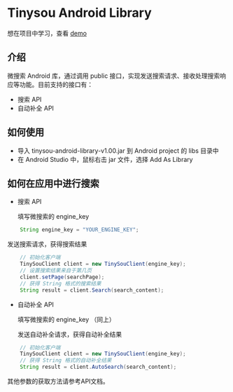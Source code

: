 # Tinysou Android Library

想在项目中学习，查看 [demo](https://github.com/tinysou/tinysou-android-demo)

## 介绍

微搜索 Android 库，通过调用 public 接口，实现发送搜索请求、接收处理搜索响应等功能。目前支持的接口有：

* 搜索 API
* 自动补全 API

## 如何使用

* 导入 tinysou-android-library-v1.00.jar 到 Android project 的 libs 目录中
* 在 Android Studio 中，鼠标右击 jar 文件，选择 Add As Library

## 如何在应用中进行搜索

* 搜索 API

  填写微搜索的 engine_key

```java
    String engine_key = "YOUR_ENGINE_KEY";
```

  发送搜索请求，获得搜索结果

```java
    // 初始化客户端
    TinySouClient client = new TinySouClient(engine_key);
    // 设置搜索结果来自于第几页
    client.setPage(searchPage);
    // 获得 String 格式的搜索结果
    String result = client.Search(search_content);
```

* 自动补全 API

  填写微搜索的 engine_key （同上）

  发送自动补全请求，获得自动补全结果

```java
    // 初始化客户端
    TinySouClient client = new TinySouClient(engine_key);
    // 获得 String 格式的自动补全结果
    String result = client.AutoSearch(search_content);
```

其他参数的获取方法请参考API文档。
